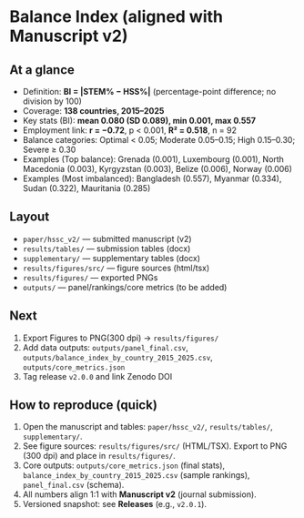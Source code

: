 # Balance Index (aligned with Manuscript v2)

## At a glance
- Definition: **BI = |STEM% − HSS%|** (percentage-point difference; no division by 100)
- Coverage: **138 countries, 2015–2025**
- Key stats (BI): **mean 0.080 (SD 0.089), min 0.001, max 0.557**
- Employment link: **r = −0.72**, p < 0.001, **R² = 0.518**, n = 92
- Balance categories: Optimal < 0.05; Moderate 0.05–0.15; High 0.15–0.30; Severe ≥ 0.30
- Examples (Top balance): Grenada (0.001), Luxembourg (0.001), North Macedonia (0.003), Kyrgyzstan (0.003), Belize (0.006), Norway (0.006)
- Examples (Most imbalanced): Bangladesh (0.557), Myanmar (0.334), Sudan (0.322), Mauritania (0.285)

## Layout
- `paper/hssc_v2/` — submitted manuscript (v2)
- `results/tables/` — submission tables (docx)
- `supplementary/` — supplementary tables (docx)
- `results/figures/src/` — figure sources (html/tsx)
- `results/figures/` — exported PNGs
- `outputs/` — panel/rankings/core metrics (to be added)

## Next
1) Export Figures to PNG(300 dpi) → `results/figures/`
2) Add data outputs: `outputs/panel_final.csv`, `outputs/balance_index_by_country_2015_2025.csv`, `outputs/core_metrics.json`
3) Tag release `v2.0.0` and link Zenodo DOI

## How to reproduce (quick)
1. Open the manuscript and tables: `paper/hssc_v2/`, `results/tables/`, `supplementary/`.
2. See figure sources: `results/figures/src/` (HTML/TSX). Export to PNG (300 dpi) and place in `results/figures/`.
3. Core outputs: `outputs/core_metrics.json` (final stats), `balance_index_by_country_2015_2025.csv` (sample rankings), `panel_final.csv` (schema).
4. All numbers align 1:1 with **Manuscript v2** (journal submission).
5. Versioned snapshot: see **Releases** (e.g., `v2.0.1`).
